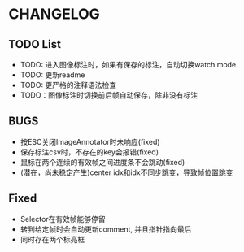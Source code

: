 # CHANGELOG

## TODO List

- TODO: 进入图像标注时，如果有保存的标注，自动切换watch mode
- TODO: 更新readme
- TODO: 更严格的注释语法检查
- TODO：图像标注时切换前后帧自动保存，除非没有标注

## BUGS

- 按ESC关闭ImageAnnotator时未响应(fixed)
- 保存标注csv时，不存在的key会报错(fixed)
- 鼠标在两个连续的有效帧之间进度条不会跳动(fixed)
- (潜在，尚未稳定产生)center idx和idx不同步跳变，导致帧位置跳变

## Fixed

- Selector在有效帧能够停留
- 转到给定帧时会自动更新comment, 并且指针指向最后
- 同时存在两个标亮框